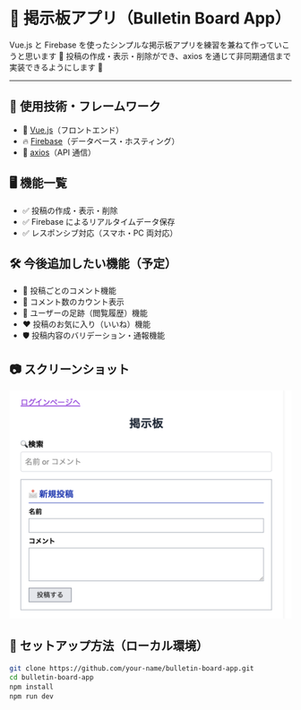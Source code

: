 # 📝 掲示板アプリ（Bulletin Board App）

Vue.js と Firebase を使ったシンプルな掲示板アプリを練習を兼ねて作っていこうと思います 🎀
投稿の作成・表示・削除ができ、axios を通じて非同期通信まで実装できるようにします 🎀

---

## 🔧 使用技術・フレームワーク

- 💚 [Vue.js](https://vuejs.org/)（フロントエンド）
- 🔥 [Firebase](https://firebase.google.com/)（データベース・ホスティング）
- 📡 [axios](https://axios-http.com/)（API 通信）

## 🖥 機能一覧

- ✅ 投稿の作成・表示・削除
- ✅ Firebase によるリアルタイムデータ保存
- ✅ レスポンシブ対応（スマホ・PC 両対応）

## 🛠 今後追加したい機能（予定）

- 💬 投稿ごとのコメント機能
- 🔢 コメント数のカウント表示
- 👣 ユーザーの足跡（閲覧履歴）機能
- ❤️ 投稿のお気に入り（いいね）機能
- 🛡 投稿内容のバリデーション・通報機能

## 📷 スクリーンショット

![掲示板](img.png)

## 🚀 セットアップ方法（ローカル環境）

```bash
git clone https://github.com/your-name/bulletin-board-app.git
cd bulletin-board-app
npm install
npm run dev
```
